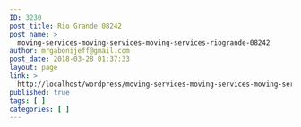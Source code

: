```yaml
---
ID: 3230
post_title: Rio Grande 08242
post_name: >
  moving-services-moving-services-moving-services-riogrande-08242
author: mrgabonijeff@gmail.com
post_date: 2018-03-28 01:37:33
layout: page
link: >
  http://localhost/wordpress/moving-services-moving-services-moving-services-riogrande-08242/
published: true
tags: [ ]
categories: [ ]
---
```


